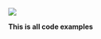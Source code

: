 ![](https://img.shields.io/github/repo-size/hackycy/practice-examples)



**This is all code examples**

